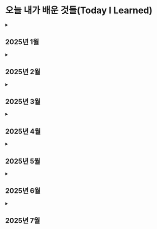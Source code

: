 # 오늘 내가 배운 것들(Today I Learned)

<details>
  <summary><h2>2025년 1월</h3></summary>
  <div>
    <details>
      <summary><h3>[1월 셋째주, 1주차] : CS기초, CLI, 멀티스레드</h4></summary>
      <div>
        25.01.14 파이썬 프로그래밍 (<a href="https://github.com/stupidyoh/noah-til/blob/main/2025/Jan/2025-01-14.md">상세 내역 링크</a>)<br><br>
        25.01.15 CLI 프로그램 (<a href="https://github.com/stupidyoh/noah-til/blob/main/2025/Jan/2025-01-15.md">상세 내역 링크</a>)<br><br>
        25.01.16 멀티스레드 (<a href="https://github.com/stupidyoh/noah-til/blob/main/2025/Jan/2025-01-16.md">상세 내역 링크</a>)<br><br>
        25.01.17 딥다이브 (<a href="https://github.com/stupidyoh/noah-til/blob/main/2025/Jan/2025-01-17.md">상세 내역 링크</a>)
      </div>
    </details>
    <details>
      <summary><h3>[1월 넷째주, 1.5주차] : Git, JavaScript, 웹</h4></summary>
      <div>
        25.01.29 Git (<a href="https://github.com/stupidyoh/noah-til/blob/main/2025/Jan/2025-01-29.md">상세 내역 링크</a>)<br><br>
        25.01.31 JavaScript 기초 (<a href="https://github.com/stupidyoh/noah-til/blob/main/2025/Jan/2025-01-31.md">상세 내역 링크</a>)<br><br>
        25.02.01 웹 기초 (<a href="https://github.com/stupidyoh/noah-til/blob/main/2025/Feb/2025-02-01.md">상세 내역 링크</a>)
      </div>
    </details>
  </div>
</details>

<details>
  <summary><h2>2025년 2월</h3></summary>
  <div>
    <details>
      <summary><h3>[2월 첫째주, 2주차] : 데이터분석</h4></summary>
      <div>
        25.02.03 1주차 과제/딥다이브 코멘트 (<a href="https://github.com/stupidyoh/noah-til/blob/main/2025/Feb/2025-02-03.md">상세 내역 링크</a>)<br><br>
        25.02.04 NumPy, Pandas (<a href="https://github.com/stupidyoh/noah-til/blob/main/2025/Feb/2025-02-04.md">상세 내역 링크</a>)<br><br>
        25.02.05 NumPy Doc (<a href="https://github.com/stupidyoh/noah-til/blob/main/2025/Feb/2025-02-05.md">상세 내역 링크</a>)<br><br>
        25.02.06 Pandas Doc (<a href="https://github.com/stupidyoh/noah-til/blob/main/2025/Feb/2025-02-06.md">상세 내역 링크</a>)<br><br>
        25.02.07 딥다이브 (<a href="https://github.com/stupidyoh/noah-til/blob/main/2025/Feb/2025-02-07.md">상세 내역 링크</a>)<br><br>
        25.02.08 선형대수 (<a href="https://github.com/stupidyoh/noah-til/blob/main/2025/Feb/2025-02-08.md">상세 내역 링크</a>)
      </div>
    </details>
    <details>
      <summary><h3>[2월 둘째주, 3주차] : 데이터시각화</h4></summary>
      <div>
        25.02.10 데이터시각화 (<a href="https://github.com/stupidyoh/noah-til/blob/main/2025/Feb/2025-02-10.md">상세 내역 링크</a>)<br><br>
        25.02.11 크램폴린IDE (<a href="https://github.com/stupidyoh/noah-til/blob/main/2025/Feb/2025-02-11.md">상세 내역 링크</a>)<br><br>
        25.02.12 SciPy 심화 - 정규분포 (<a href="https://github.com/stupidyoh/noah-til/blob/main/2025/Feb/2025-02-12.md">상세 내역 링크</a>)<br><br>
        25.02.13 SciPy 심화 - 가설검정 (<a href="https://github.com/stupidyoh/noah-til/blob/main/2025/Feb/2025-02-13.md">상세 내역 링크</a>)<br><br>
        25.02.14 딥다이브 (<a href="https://github.com/stupidyoh/noah-til/blob/main/2025/Feb/2025-02-14.md">상세 내역 링크</a>)<br><br>
        25.02.15 선형대수 - 선형변환 (<a href="https://github.com/stupidyoh/noah-til/blob/main/2025/Feb/2025-02-15.md">상세 내역 링크</a>)<br><br>
        25.02.17 다변수 미적분 (<a href="https://github.com/stupidyoh/noah-til/blob/main/2025/Feb/2025-02-17.md">상세 내역 링크</a>)
      </div>
    </details>
    <details>
      <summary><h3>[2월 셋째주, 4주차] : 머신러닝</h4></summary>
      <div>
        25.02.18 머신러닝 (<a href="https://github.com/stupidyoh/noah-til/blob/main/2025/Feb/2025-02-18.md">상세 내역 링크</a>)<br><br>
        25.02.19 머신러닝 심화 (<a href="https://github.com/stupidyoh/noah-til/blob/main/2025/Feb/2025-02-19.md">상세 내역 링크</a>)<br><br>
        25.02.20 API 서버 (<a href="https://github.com/stupidyoh/noah-til/blob/main/2025/Feb/2025-02-20.md">상세 내역 링크</a>)<br><br>
        25.02.21 딥다이브 (<a href="https://github.com/stupidyoh/noah-til/blob/main/2025/Feb/2025-02-21.md">상세 내역 링크</a>)<br><br>
        25.02.22 LLM API 서버 (<a href="https://github.com/stupidyoh/noah-til/blob/main/2025/Feb/2025-02-22.md">상세 내역 링크</a>)
      </div>
    </details>
    <details>
      <summary><h3>[2월 넷째주, 5주차] : 딥러닝 기초 및 해커톤</h4></summary>
      <div>
        25.02.24 딥러닝 (<a href="https://github.com/stupidyoh/noah-til/blob/main/2025/Feb/2025-02-24.md">상세 내역 링크</a>)<br><br>
        25.02.25 ~ 25.02.28 해커톤 (<a href="https://github.com/stupidyoh/noah-til/blob/main/2025/Feb/2025-02-28.md">상세 내역 링크</a>)
      </div>
    </details>
  </div>
</details>

<details>
  <summary><h2>2025년 3월</h3></summary>
  <div>
    <details>
      <summary><h3>[3월 첫째주, 6주차] : 딥러닝 기초2</h4></summary>
      <div>
        25.03.04 딥러닝 (<a href="https://github.com/stupidyoh/noah-til/blob/main/2025/Mar/2025-03-04.md">상세 내역 링크</a>)<br><br>
        25.03.05 딥러닝 (<a href="https://github.com/stupidyoh/noah-til/blob/main/2025/Mar/2025-03-05.md">상세 내역 링크</a>)<br><br>
        25.03.06 딥러닝 심화2 (<a href="https://github.com/stupidyoh/noah-til/blob/main/2025/Mar/2025-03-06.md">상세 내역 링크</a>)<br><br>
        25.03.08 Streamlit (<a href="https://github.com/stupidyoh/noah-til/blob/main/2025/Mar/2025-03-08.md">상세 내역 링크</a>)
      </div>
    </details>
    <details>
      <summary><h3>[3월 둘째주, 7주차] : 생성형 AI</h4></summary>
      <div>
        25.03.10 생성형AI (<a href="https://github.com/stupidyoh/noah-til/blob/main/2025/Mar/2025-03-10.md">상세 내역 링크</a>)<br><br>
        25.03.11 생성형AI2 (<a href="https://github.com/stupidyoh/noah-til/blob/main/2025/Mar/2025-03-11.md">상세 내역 링크</a>)
      </div>
    </details>
    <details>
      <summary><h3>[3월 셋째주, 8주차] : 데이터 활용 및 구현</h4></summary>
      <div>
        25.03.17 데이터베이스 (<a href="https://github.com/stupidyoh/noah-til/blob/main/2025/Mar/2025-03-17.md">상세 내역 링크</a>)<br><br>
        25.03.18 데이터베이스2 (<a href="https://github.com/stupidyoh/noah-til/blob/main/2025/Mar/2025-03-18.md">상세 내역 링크</a>)<br><br>
        25.03.19 데이터베이스3 (<a href="https://github.com/stupidyoh/noah-til/blob/main/2025/Mar/2025-03-19.md">상세 내역 링크</a>)<br><br>
        25.03.20 데이터베이스4 (<a href="https://github.com/stupidyoh/noah-til/blob/main/2025/Mar/2025-03-20.md">상세 내역 링크</a>)<br><br>
        25.03.21 딥다이브 (<a href="https://github.com/stupidyoh/noah-til/blob/main/2025/Mar/2025-03-21.md">상세 내역 링크</a>)<br><br>
        25.03.22 데이터베이스5 (<a href="https://github.com/stupidyoh/noah-til/blob/main/2025/Mar/2025-03-22.md">상세 내역 링크</a>)
      </div>
    </details>
    <details>
      <summary><h3>[3월 넷째주, 9주차] : 개인 프로젝트</h4></summary>
      <div>
        25.03.24 개인프로젝트 중간 발표 (<a href="https://github.com/stupidyoh/noah-til/blob/main/2025/Mar/2025-03-24.md">상세 내역 링크</a>)<br><br>
        25.03.25 개인프로젝트 (<a href="https://github.com/stupidyoh/noah-til/blob/main/2025/Mar/2025-03-25.md">상세 내역 링크</a>)<br><br>
        25.03.26 개인프로젝트 (<a href="https://github.com/stupidyoh/noah-til/blob/main/2025/Mar/2025-03-26.md">상세 내역 링크</a>)<br><br>
        25.03.27 개인프로젝트 (<a href="https://github.com/stupidyoh/noah-til/blob/main/2025/Mar/2025-03-27.md">상세 내역 링크</a>)<br><br>
        25.03.28 개인프로젝트 (<a href="https://github.com/stupidyoh/noah-til/blob/main/2025/Mar/2025-03-28.md">상세 내역 링크</a>)
      </div>
    </details>
  </div>
</details>



<details>
  <summary><h2>2025년 4월</h3></summary>
  <div>
    <details>
      <summary><h3>[4월 셋째주, 13주차] : 설계</h4></summary>
      <div>
        25.04.24 최종 통합 설계 및 회고 (<a href="https://github.com/stupidyoh/noah-til/blob/main/2025/Apr/2025-04-24.md">상세 내역 링크</a>)<br><br>
      </div>
    </details>
    <details>
      <summary><h3>[4월 넷째주, 14주차] : v1 기능 구현[스프린트3]</h4></summary>
      <div>
        25.04.28 최종 통합 설계 및 회고 (<a href="https://github.com/stupidyoh/noah-til/blob/main/2025/Apr/2025-04-28.md">상세 내역 링크</a>)<br><br>
        25.04.29 아키텍처 구성 (<a href="https://github.com/stupidyoh/noah-til/blob/main/2025/Apr/2025-04-29.md">상세 내역 링크</a>)<br><br>
        25.04.30 FastAPI 서버 개발 (<a href="https://github.com/stupidyoh/noah-til/blob/main/2025/Apr/2025-04-30.md">상세 내역 링크</a>)<br><br>
        25.05.01 API 테스트 (<a href="https://github.com/stupidyoh/noah-til/blob/main/2025/May/2025-05-01.md">상세 내역 링크</a>)<br><br>
        25.05.02 Test 및 Utils 모듈 개발 (<a href="https://github.com/stupidyoh/noah-til/blob/main/2025/May/2025-05-02.md">상세 내역 링크</a>)<br><br>
      </div>
    </details>
</div>
</details>
<details>
  <summary><h2>2025년 5월</h3></summary>
  <div>
    <details>
      <summary><h3>[5월 첫째주, 15주차] : 테스트 및 최적화[스프린트3]</h4></summary>
      <div>
        25.05.07 단위/통합/부하테스트 (<a href="https://github.com/stupidyoh/noah-til/blob/main/2025/May/2025-05-07.md">상세 내역 링크</a>)<br><br>
        25.05.08 멘토링 대비 및 부하테스트 (<a href="https://github.com/stupidyoh/noah-til/blob/main/2025/May/2025-05-08.md">상세 내역 링크</a>)<br><br>
        25.05.09 멘토링 및 매칭스코어 코드개선 (<a href="https://github.com/stupidyoh/noah-til/blob/main/2025/May/2025-05-09.md">상세 내역 링크</a>)<br><br>
      </div>
    </details>
    <details>
      <summary><h3>[5월 둘째주, 16주차] : 테스트 및 최적화[스프린트4]</h4></summary>
      <div>
        25.05.12 스프린트플래닝 & 모델추가조사 (<a href="https://github.com/stupidyoh/noah-til/blob/main/2025/May/2025-05-12.md">상세 내역 링크</a>)<br><br>
        25.05.13 모델추가조사 & 사용자등록 API 최적화 (<a href="https://github.com/stupidyoh/noah-til/blob/main/2025/May/2025-05-13.md">상세 내역 링크</a>)<br><br>
        25.05.14 사용자등록 API 최적화 (<a href="https://github.com/stupidyoh/noah-til/blob/main/2025/May/2025-05-14.md">상세 내역 링크</a>)<br><br>
        25.05.15 GPU 테스트 서버 구축(Colab) (<a href="https://github.com/stupidyoh/noah-til/blob/main/2025/May/2025-05-15.md">상세 내역 링크</a>)<br><br>
        25.05.16 GPU 테스트 서버 구축(GCP) (<a href="https://github.com/stupidyoh/noah-til/blob/main/2025/May/2025-05-16.md">상세 내역 링크</a>)<br><br>
      </div>
    </details>
    <details>
      <summary><h3>[5월 셋째주, 17주차] : 테스트 및 최적화[스프린트4]</h4></summary>
      <div>
        25.05.19 GPU 테스트 서버 구축(GCP) (<a href="https://github.com/stupidyoh/noah-til/blob/main/2025/May/2025-05-19.md">상세 내역 링크</a>)<br><br>
        25.05.20 MCP 서버 및 클라이언트 구축 (<a href="https://github.com/stupidyoh/noah-til/blob/main/2025/May/2025-05-20.md">상세 내역 링크</a>)<br><br>
        25.05.21 MCP 서버 및 클라이언트 구축 (<a href="https://github.com/stupidyoh/noah-til/blob/main/2025/May/2025-05-21.md">상세 내역 링크</a>)<br><br>
        25.05.22 MCP 서버 및 클라이언트 구축 (<a href="https://github.com/stupidyoh/noah-til/blob/main/2025/May/2025-05-22.md">상세 내역 링크</a>)<br><br>
        25.05.23 MCP 서버 및 클라이언트 구축 (<a href="https://github.com/stupidyoh/noah-til/blob/main/2025/May/2025-05-23.md">상세 내역 링크</a>)<br><br>
      </div>
    </details>
    <details>
      <summary><h3>[5월 넷째주, 18주차] : MCP 적용 및 리펙터링[스프린트5]</h4></summary>
      <div>
        25.05.26 MCP 통합 (<a href="https://github.com/stupidyoh/noah-til/blob/main/2025/May/2025-05-26%2627.md">상세 내역 링크</a>)<br><br>
        25.05.27 MCP 통합 (<a href="https://github.com/stupidyoh/noah-til/blob/main/2025/May/2025-05-26%2627.md">상세 내역 링크</a>)<br><br>
        25.05.28 코드리뷰 (<a href="https://github.com/stupidyoh/noah-til/blob/main/2025/May/2025-05-28.md">상세 내역 링크</a>)<br><br>
        25.05.29 코드리뷰 및 리팩터링 (<a href="https://github.com/stupidyoh/noah-til/blob/main/2025/May/2025-05-29.md">상세 내역 링크</a>)<br><br>
        25.05.30 리팩터링 및 서버 구축 문서화 (<a href="https://github.com/stupidyoh/noah-til/blob/main/2025/May/2025-05-30.md">상세 내역 링크</a>)<br><br>
      </div>
    </details>
  </div>
</details>

<details>
  <summary><h2>2025년 6월</h3></summary>
  <div>
    <details>
      <summary><h3>[6월 첫째주, 19주차] : 테스트 및 최적화[스프린트5]</h4></summary>
      <div>
        25.06.04 prod 서버 트러블슈팅 (<a href="https://github.com/stupidyoh/noah-til/blob/main/2025/Jun/2025-06-04.md">상세 내역 링크</a>)<br><br>
        25.06.05 prod 서버 트러블슈팅 및 MCP 재연결 (<a href="https://github.com/stupidyoh/noah-til/blob/main/2025/Jun/2025-06-05.md">상세 내역 링크</a>)<br><br>
      </div>
    </details>
    <details>
      <summary><h3>[6월 둘째주, 20주차] : 테스트 및 최적화[스프린트6]</h4></summary>
      <div>
        25.06.09 Ollama/vLLM 테스트 (<a href="https://github.com/stupidyoh/noah-til/blob/main/2025/Jun/2025-06-09.md">상세 내역 링크</a>)<br><br>
        25.06.10 MCP 연결 (<a href="https://github.com/stupidyoh/noah-til/blob/main/2025/Jun/2025-06-10.md">상세 내역 링크</a>)<br><br>
        25.06.11 MCP 연결 및 SLM 평가 계획 초안 작성 (<a href="https://github.com/stupidyoh/noah-til/blob/main/2025/Jun/2025-06-11.md">상세 내역 링크</a>)<br><br>
        25.06.12 SLM 평가 계획 수립 및 LLM-as-a-Judge 자료조사 (<a href="https://github.com/stupidyoh/noah-til/blob/main/2025/Jun/2025-06-12.md">상세 내역 링크</a>)<br><br>
        25.06.13 팀 wiki 문서 정리 (<a href="https://github.com/stupidyoh/noah-til/blob/main/2025/Jun/2025-06-13.md">상세 내역 링크</a>)<br><br>
      </div>
    </details>
    <details>
      <summary><h3>[6월 셋째주, 21주차] : LLM-as-a-Judge[스프린트6]</h4></summary>
      <div>
        25.06.16 LLM 평가 준비 (<a href="https://github.com/stupidyoh/noah-til/blob/main/2025/Jun/2025-06-16.md">상세 내역 링크</a>)<br><br>
        25.06.17 LLM 평가 개발 (<a href="https://github.com/stupidyoh/noah-til/blob/main/2025/Jun/2025-06-17.md">상세 내역 링크</a>)<br><br>
        25.06.18 LLM 평가 개발 (<a href="https://github.com/stupidyoh/noah-til/blob/main/2025/Jun/2025-06-18.md">상세 내역 링크</a>)<br><br>
        25.06.20 LLM 평가 개발 (<a href="https://github.com/stupidyoh/noah-til/blob/main/2025/Jun/2025-06-20.md">상세 내역 링크</a>)<br><br>
      </div>
    </details>
    <details>
      <summary><h3>[6월 넷째주, 22주차] : LLM-as-a-Judge[스프린트7]</h4></summary>
      <div>
        25.06.23 LLM 평가 개발 (<a href="https://github.com/stupidyoh/noah-til/blob/main/2025/Jun/2025-06-23.md">상세 내역 링크</a>)<br><br>
        25.06.24 LLM 평가 개발 (<a href="https://github.com/stupidyoh/noah-til/blob/main/2025/Jun/2025-06-24.md">상세 내역 링크</a>)<br><br>
        25.06.25 LLM 평가 개발 (<a href="https://github.com/stupidyoh/noah-til/blob/main/2025/Jun/2025-06-25.md">상세 내역 링크</a>)<br><br>
        25.06.26 LLM 평가 개발 (<a href="https://github.com/stupidyoh/noah-til/blob/main/2025/Jun/2025-06-26.md">상세 내역 링크</a>)<br><br>
      </div>
    </details>
    <details>
      <summary><h3>[6월 다섯째주, 23주차] : Multi-agent[스프린트7]</h4></summary>
      <div>
        25.06.30 LLM 평가 개발 (<a href="https://github.com/stupidyoh/noah-til/blob/main/2025/Jun/2025-06-30.md">상세 내역 링크</a>)<br><br>
        25.07.01 LLM 평가 개발 (<a href="https://github.com/stupidyoh/noah-til/blob/main/2025/Jul/2025-07-01.md">상세 내역 링크</a>)<br><br>
        25.07.03 LLM 평가 개발 (<a href="https://github.com/stupidyoh/noah-til/blob/main/2025/Jul/2025-07-03.md">상세 내역 링크</a>)<br><br>
        25.07.04 LLM 평가 개발 (<a href="https://github.com/stupidyoh/noah-til/blob/main/2025/Jul/2025-07-04.md">상세 내역 링크</a>)<br><br>
      </div>
    </details>

  </div>
</details>

<details>
  <summary><h2>2025년 7월</h2></summary>
  <div>
    <details>
      <summary><h3>[7월 첫째주, 24주차] : 평가-생성 테스트[스프린트8]</h4></summary>
      <div>
        25.07.07 생성 프롬프트 튜닝 (<a href="https://github.com/stupidyoh/noah-til/blob/main/2025/Jul/2025-07-07.md">상세 내역 링크</a>)<br><br>
        25.07.08 생성 프롬프트 튜닝 (<a href="https://github.com/stupidyoh/noah-til/blob/main/2025/Jul/2025-07-08.md">상세 내역 링크</a>)<br><br>
        25.07.09 평가지표 수정 및 평가 (<a href="https://github.com/stupidyoh/noah-til/blob/main/2025/Jul/2025-07-09.md">상세 내역 링크</a>)<br><br>
        25.07.10 인간-LLM 평가 합치 (<a href="https://github.com/stupidyoh/noah-til/blob/main/2025/Jul/2025-07-10.md">상세 내역 링크</a>)<br><br>
        25.07.11 인간-LLM 평가 합치 (<a href="https://github.com/stupidyoh/noah-til/blob/main/2025/Jul/2025-07-11.md">상세 내역 링크</a>)<br><br>
      </div>
    </details>
    <details>
      <summary><h3>[7월 둘째주, 25주차] : 모델 서빙 최적화[스프린트8]</h4></summary>
      <div>
        25.07.14 모델 서빙 최적화 (<a href="https://github.com/stupidyoh/noah-til/blob/main/2025/Jul/2025-07-14.md">상세 내역 링크</a>)<br><br>
      </div>
    </details>
  </div>
</details>

